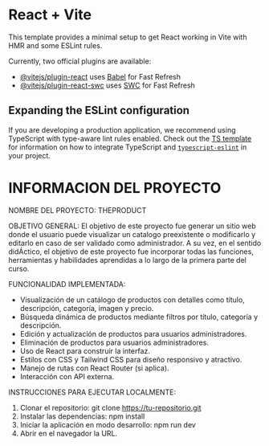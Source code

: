# React + Vite

This template provides a minimal setup to get React working in Vite with HMR and some ESLint rules.

Currently, two official plugins are available:

- [@vitejs/plugin-react](https://github.com/vitejs/vite-plugin-react/blob/main/packages/plugin-react) uses [Babel](https://babeljs.io/) for Fast Refresh
- [@vitejs/plugin-react-swc](https://github.com/vitejs/vite-plugin-react/blob/main/packages/plugin-react-swc) uses [SWC](https://swc.rs/) for Fast Refresh

## Expanding the ESLint configuration

If you are developing a production application, we recommend using TypeScript with type-aware lint rules enabled. Check out the [TS template](https://github.com/vitejs/vite/tree/main/packages/create-vite/template-react-ts) for information on how to integrate TypeScript and [`typescript-eslint`](https://typescript-eslint.io) in your project.



# INFORMACION DEL PROYECTO
NOMBRE DEL PROYECTO: THEPRODUCT

OBJETIVO GENERAL: El objetivo de este proyecto fue generar un sitio web donde el usuario puede visualizar un catalogo preexistente o modificarlo y editarlo en caso de ser validado como administrador.
A su vez, en el sentido didÁctico, el objetivo de este proyecto fue incorporar todas las funciones, herramientas y habilidades aprendidas a lo largo de la primera parte del curso.

FUNCIONALIDAD IMPLEMENTADA: 
- Visualización de un catálogo de productos con detalles como título, descripción, categoría, imagen y precio.
- Búsqueda dinámica de productos mediante filtros por título, categoría y descripción.
- Edición y actualización de productos para usuarios administradores.
- Eliminación de productos para usuarios administradores.
- Uso de React para construir la interfaz.
- Estilos con CSS y Tailwind CSS para diseño responsivo y atractivo.
- Manejo de rutas con React Router (si aplica).
- Interacción con API externa.


INSTRUCCIONES PARA EJECUTAR LOCALMENTE: 
1. Clonar el repositorio: git clone https://tu-repositorio.git
2. Instalar las dependencias: npm install
3. Iniciar la aplicación en modo desarrollo: npm run dev
4. Abrir en el navegador la URL.